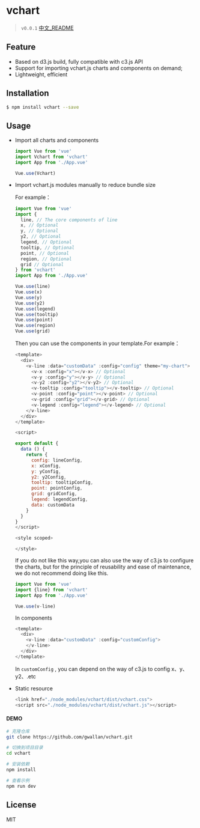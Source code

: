 #  vchart

> `v0.0.1`
[中文_README](README.md)

## Feature
+ Based on d3.js build, fully compatible with c3.js API
+ Support for importing vchart.js charts and components on demand;
+ Lightweight, efficient

## Installation

```bash
$ npm install vchart --save
```
## Usage

+ Import all charts and components

  ```js
  import Vue from 'vue'
  import Vchart from 'vchart'
  import App from './App.vue'

  Vue.use(Vchart)
  ```
+ Import vchart.js modules manually to reduce bundle size

  For example：

  ```js
  import Vue from 'vue'
  import {
    line, // The core components of line
    x, // Optional
    y, // Optional
    y2, // Optional
    legend, // Optional
    tooltip, // Optional
    point, // Optional
    region, // Optional
    grid // Optional
  } from 'vchart'
  import App from './App.vue'

  Vue.use(line)
  Vue.use(x)
  Vue.use(y)
  Vue.use(y2)
  Vue.use(legend)
  Vue.use(tooltip)
  Vue.use(point)
  Vue.use(region)
  Vue.use(grid)

  ```
  Then you can use the components in your template.For example：

  ```js
  <template>
    <div>
      <v-line :data="customData" :config="config" theme="my-chart">
        <v-x :config="x"></v-x> // Optional
        <v-y :config="y"></v-y> // Optional
        <v-y2 :config="y2"></v-y2> // Optional
        <v-tooltip :config="tooltip"></v-tooltip> // Optional
        <v-point :config="point"></v-point> // Optional
        <v-grid :config="grid"></v-grid> // Optional
        <v-legend :config="legend"></v-legend> // Optional
      </v-line>
    </div>
  </template>

  <script>

  export default {
    data () {
      return {
        config: lineConfig,
        x: xConfig,
        y: yConfig,
        y2: y2Config,
        tooltip: tooltipConfig,
        point: pointConfig,
        grid: gridConfig,
        legend: legendConfig,
        data: customData
      }
    }
  }
  </script>

  <style scoped>

  </style>

  ```
  If you do not like this way,you can also use the way of c3.js to configure the charts,
  but for the principle of reusability and ease of maintenance,  we do not recommend doing like this.

  ```js
  import Vue from 'vue'
  import {line} from 'vchart'
  import App from './App.vue'

  Vue.use(v-line)

  ```

  In components

  ```js
  <template>
    <div>
      <v-line :data="customData" :config="customConfig">
      </v-line>
    </div>
  </template>

  ```
  In `customConfig` , you can depend on the way of c3.js to config x、y、y2、.etc

+ Static resource

  ```js
  <link href="./node_modules/vchart/dist/vchart.css">
  <script src="./node_modules/vchart/dist/vchart.js"></script>
  ```

#### DEMO

```bash
# 克隆仓库
git clone https://github.com/gwallan/vchart.git

# 切换到项目目录
cd vchart

# 安装依赖
npm install

# 查看示例
npm run dev
```


## License

MIT
